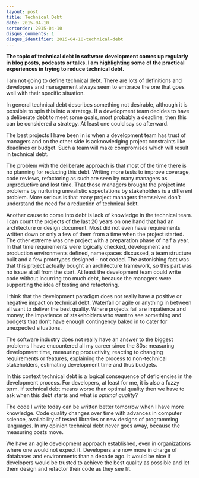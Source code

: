 ```yaml
---
layout: post
title: Technical Debt
date: 2015-04-10
sortorder: 2015-04-10
disqus_comments: 1
disqus_identifier: 2015-04-10-technical-debt 
---
```


**The topic of technical debt in software development comes up regularly in blog posts, podcasts or talks. I am highlighting some of the practical experiences in trying to reduce technical debt.**

I am not going to define technical debt. There are lots of definitions and developers and management always seem to embrace the one that goes well with their specific situation.

In general technical debt describes something not desirable, although it is possible to spin this into a strategy. If a development team decides to have a deliberate debt to meet some goals, most probably a deadline, then this can be considered a strategy. At least one could say so afterward.

The best projects I have been in is when a development team has trust of managers and on the other side is acknowledging project constraints like deadlines or budget. Such a team will make compromises which will result in technical debt.

The problem with the deliberate approach is that most of the time there is no planning for reducing this debt. Writing more tests to improve coverage, code reviews, refactoring as such are seen by many managers as unproductive and lost time. That those managers brought the project into problems by nurturing unrealistic expectations by stakeholders is a different problem. More serious is that many project managers themselves don't understand the need for a reduction of technical debt.

Another cause to come into debt is lack of knowledge in the technical team. I can count the projects of the last 20 years on one hand that had an architecture or design document. Most did not even have requirements written down or only a few of them from a time when the project started. The other extreme was one project with a preparation phase of half a year. In that time requirements were logically checked, development and production environments defined, namespaces discussed, a team structure built and a few prototypes designed - not coded. The astonishing fact was that this project actually bought an architecture framework, so this part was no issue at all from the start. At least the development team could write code without incurring too much debt, because the managers were supporting the idea of testing and refactoring.

I think that the development paradigm does not really have a positive or negative impact on technical debt. Waterfall or agile or anything in between all want to deliver the best quality. Where projects fail are impatience and money; the impatience of stakeholders who want to see something and budgets that don't have enough contingency baked in to cater for unexpected situations.

The software industry does not really have an answer to the biggest problems I have encountered all my career since the 80s: measuring development time, measuring productivity, reacting to changing requirements or features, explaining the process to non-technical stakeholders, estimating development time and thus budgets.

In this context technical debt is a logical consequence of deficiencies in the development process. For developers, at least for me, it is also a fuzzy term. If technical debt means worse than optimal quality then we have to ask when this debt starts and what is *optimal quality*?

The code I write today can be written better tomorrow when I have more knowledge. Code quality changes over time with advances in computer science, availability of tested libraries or new designs of programming languages. In my opinion technical debt never goes away, because the measuring posts move.

We have an agile development approach established, even in organizations where one would not expect it. Developers are now more in charge of databases and environments than a decade ago. It would be nice if developers would be trusted  to achieve the best quality as possible and let them design and refactor their code as they see fit.
